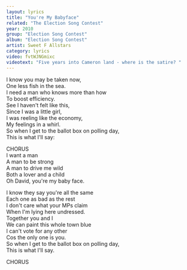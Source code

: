 ```yaml
---
layout: lyrics
title: "You're My Babyface"
related: "The Election Song Contest"
year: 2010
group: "Election Song Contest"
album: "Election Song Contest"
artist: Sweet F Allstars
category: lyrics
video: fvtWJNGmixc
videotext: "Five years into Cameron land - where is the satire?	"
---
```

I know you may be taken now,  
One less fish in the sea.  
I need a man who knows more than how  
To boost efficiency.  
See I haven't felt like this,  
Since I was a little girl,  
I was reeling like the economy,  
My feelings in a whirl.  
So when I get to the ballot box on polling day,  
This is what I'll say:  

CHORUS  
I want a man  
A man to be strong  
A man to drive me wild  
Both a lover and a child  
Oh David, you're my baby face.  

I know they say you're all the same  
Each one as bad as the rest  
I don't care what your MPs claim  
When I'm lying here undressed.  
Together you and I  
We can paint this whole town blue  
I can't vote for any other  
Cos the only one is you.  
So when I get to the ballot box on polling day,  
This is what I'll say.  

CHORUS  